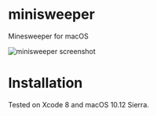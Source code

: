 # minisweeper
Minesweeper for macOS

![minisweeper screenshot](http://gofake1.net/images/minisweeper.png)

# Installation
Tested on Xcode 8 and macOS 10.12 Sierra.
